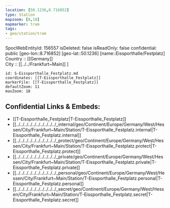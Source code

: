```yaml
---
location: [50.1236,8.716852] 
type: Station 
mapzoom: [8,18] 
mapmarker: tram 
tags:
- geo/station/tram
---
```

SpocWebEntityId: 156557
isDeleted: false
isReadOnly: false
confidential: public
[geo-lon::8.716852] 
[geo-lat::50.1236] 
[name::Eissporthalle/Festplatz] 
Country :: [[Germany]]  
City :: [[../../Frankfurt~Main]] ] 


```leaflet
id: S-Eissporthalle_Festplatz.md
coordinates: [[T-Eissporthalle_Festplatz]] 
markerFile: [[T-Eissporthalle_Festplatz]] 
defaultZoom: 11 
maxZoom: 18
```


## Confidential Links & Embeds: 
- [[T-Eissporthalle_Festplatz|T-Eissporthalle_Festplatz]] 
- [[../../../../../../../../../../_internal/geo/Continent/Europe/Germany/West/Hessen/City/Frankfurt~Main/Station/T-Eissporthalle_Festplatz.internal|T-Eissporthalle_Festplatz.internal]] 
- [[../../../../../../../../../../_protect/geo/Continent/Europe/Germany/West/Hessen/City/Frankfurt~Main/Station/T-Eissporthalle_Festplatz.protect|T-Eissporthalle_Festplatz.protect]] 
- [[../../../../../../../../../../_private/geo/Continent/Europe/Germany/West/Hessen/City/Frankfurt~Main/Station/T-Eissporthalle_Festplatz.private|T-Eissporthalle_Festplatz.private]] 
- [[../../../../../../../../../../_personal/geo/Continent/Europe/Germany/West/Hessen/City/Frankfurt~Main/Station/T-Eissporthalle_Festplatz.personal|T-Eissporthalle_Festplatz.personal]] 
- [[../../../../../../../../../../_secret/geo/Continent/Europe/Germany/West/Hessen/City/Frankfurt~Main/Station/T-Eissporthalle_Festplatz.secret|T-Eissporthalle_Festplatz.secret]] 
